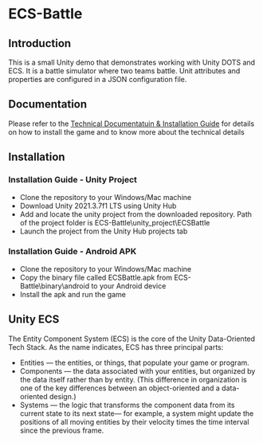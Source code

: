# ECS-Battle

## Introduction

This is a small Unity demo that demonstrates working with Unity DOTS and ECS. It is a battle simulator where two teams battle. Unit attributes and properties are configured in a JSON configuration file.

## Documentation

Please refer to the [Technical Documentatuin & Installation Guide](https://raw.githubusercontent.com/RamiB1234/ECS-Battle/master/documentation/GDD.pdf) for details on how to install the game and to know more about the technical details

## Installation

### Installation Guide - Unity Project

- Clone the repository to your Windows/Mac machine
- Download Unity 2021.3.7f1 LTS using Unity Hub
- Add and locate the unity project from the downloaded repository. Path of the project folder is ECS-Battle\unity_project\ECSBattle
- Launch the project from the Unity Hub projects tab


### Installation Guide - Android APK

- Clone the repository to your Windows/Mac machine
- Copy the binary file called ECSBattle.apk from ECS-Battle\binary\android to your Android device
- Install the apk and run the game

## Unity ECS

The Entity Component System (ECS) is the core of the Unity Data-Oriented Tech Stack. As the name indicates, ECS has three principal parts:

- Entities — the entities, or things, that populate your game or program.
- Components — the data associated with your entities, but organized by the data itself rather than by entity. (This difference in organization is one of the key differences between an object-oriented and a data-oriented design.)
- Systems — the logic that transforms the component data from its current state to its next state— for example, a system might update the positions of all moving entities by their velocity times the time interval since the previous frame.
